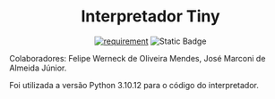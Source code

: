 <h1 align="center" font-size="200em"><b>Interpretador Tiny</b></h1>

<div align = "center" >

[![requirement](https://img.shields.io/badge/IDE-Visual%20Studio%20Code-informational)](https://code.visualstudio.com/docs/?dv=linux64_deb)
![Static Badge](https://img.shields.io/badge/Linguagem-Python-blue)
</div>

Colaboradores: Felipe Werneck de Oliveira Mendes, José Marconi de Almeida Júnior.

Foi utilizada a versão Python 3.10.12 para o código do interpretador.
